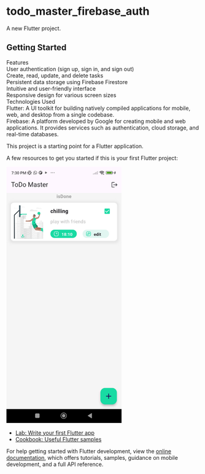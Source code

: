 # todo_master_firebase_auth

A new Flutter project.

## Getting Started
Features<br>
User authentication (sign up, sign in, and sign out)<br>
Create, read, update, and delete tasks<br>
Persistent data storage using Firebase Firestore<br>
Intuitive and user-friendly interface<br>
Responsive design for various screen sizes<br>
Technologies Used<br>
Flutter: A UI toolkit for building natively compiled applications for mobile, web, and desktop from a single codebase.<br>
Firebase: A platform developed by Google for creating mobile and web applications. It provides services such as authentication, cloud storage, and real-time databases.<br>

This project is a starting point for a Flutter application.<br>

A few resources to get you started if this is your first Flutter project:<br>

<img src="screenshots/Screenshot_2024-10-06-19-30-18-273_com.example.untitled2_new.jpg" alt="" width="300"/>




- [Lab: Write your first Flutter app](https://docs.flutter.dev/get-started/codelab)
- [Cookbook: Useful Flutter samples](https://docs.flutter.dev/cookbook)

For help getting started with Flutter development, view the
[online documentation](https://docs.flutter.dev/), which offers tutorials,
samples, guidance on mobile development, and a full API reference.
